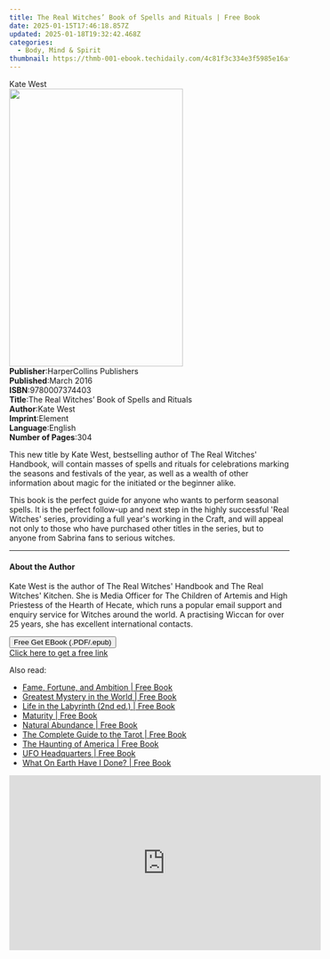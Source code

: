 ```yaml
---
title: The Real Witches’ Book of Spells and Rituals | Free Book
date: 2025-01-15T17:46:18.857Z
updated: 2025-01-18T19:32:42.468Z
categories:
  - Body, Mind & Spirit
thumbnail: https://thmb-001-ebook.techidaily.com/4c81f3c334e3f5985e16af6318c0b4b773549dca6ced2411fb65d9d2c00c1c04.jpg
---
```

<main id="book-container">
  <div class="flex flex-col">
    <div class="book-brief flex-1 py-6 px-4 sm:p-6 md:py-10 md:px-8">
      <!-- brief-->
      <div class="book-brief-main">Kate West</div>
    </div>
    <div
      class="book-meta-info flex-1 grid gap-4 col-start-1 col-end-3 row-start-1 sm:mb-6 sm:grid-cols-4 lg:gap-6 lg:col-start-2 lg:row-end-6 lg:row-span-6 lg:mb-0"
    >
      <div
        class="book-meta-info-left place-content-center mt-4 p-4 text-sm leading-6 col-start-2 col-span-2 dark:text-slate-400"
      >
        <img
          class="w-full h-500 object-cover rounded-lg sm:h-255 sm:col-span-2 lg:col-span-full"
          src="https://img-001-ebook.techidaily.com/025e84deee101ee91debccd834d0854d0b51cdaabebc804e40c4c951bb68c821.jpg"
          alt=""
          width="312"
          height="500"
        />
      </div>
      <div
        class="book-meta-info-right mt-2 col-start-1 row-start-2 col-span-3 self-center"
      >
        <!-- meta data  -->
        <div class="flex flex-col px-4 md:px-8">
          <div class="flex-1">
            <strong>Publisher</strong>:<span class="px-2"
              >HarperCollins Publishers</span
            >
          </div>
          <div class="flex-1">
            <strong>Published</strong>:<span class="px-2">March 2016</span>
          </div>
          <div class="flex-1">
            <strong>ISBN</strong>:<span class="px-2">9780007374403</span>
          </div>
          <div class="flex-1">
            <strong>Title</strong>:<span class="px-2"
              >The Real Witches’ Book of Spells and Rituals</span
            >
          </div>
          <div class="flex-1">
            <strong>Author</strong>:<span class="px-2">Kate West</span>
          </div>
          <div class="flex-1">
            <strong>Imprint</strong>:<span class="px-2">Element</span>
          </div>
          <div class="flex-1">
            <strong>Language</strong>:<span class="px-2">English</span>
          </div>
          <div class="flex-1">
            <strong>Number of Pages</strong>:<span class="px-2">304</span>
          </div>
        </div>
      </div>
    </div>
    <div class="book-description flex-1 py-6 px-4 sm:p-6 md:py-10 md:px-8">
      <div class="book-description-main">
        <div accordion-content="" id="description">
          <p>
            This new title by Kate West, bestselling author of The Real Witches'
            Handbook, will contain masses of spells and rituals for celebrations
            marking the seasons and festivals of the year, as well as a wealth
            of other information about magic for the initiated or the beginner
            alike.
          </p>
          <p>
            This book is the perfect guide for anyone who wants to perform
            seasonal spells. It is the perfect follow-up and next step in the
            highly successful 'Real Witches' series, providing a full year's
            working in the Craft, and will appeal not only to those who have
            purchased other titles in the series, but to anyone from Sabrina
            fans to serious witches.
          </p>
        </div>
      </div>
    </div>
    <div class="book-excerpts flex-1 py-6 px-4 sm:p-6 md:py-10 md:px-8">
      <!-- excerpts-->
      <div class="book-excerpts-main">
        <hr />
        <h4 class="placeholder placeholder-heading">
          <span>About the Author</span>
        </h4>
        <p></p>
        <p>
          Kate West is the author of The Real Witches' Handbook and The Real
          Witches' Kitchen. She is Media Officer for The Children of Artemis and
          High Priestess of the Hearth of Hecate, which runs a popular email
          support and enquiry service for Witches around the world. A practising
          Wiccan for over 25 years, she has excellent international contacts.
        </p>
        <p></p>
      </div>
    </div>
    <div
      class="book-about-author flex-1 py-6 px-4 sm:p-6 md:py-10 md:px-8"
    ></div>
    <div class="book-free-get flex-1 py-6 px-4 sm:p-6 md:py-10 md:px-8">
      <button
        id="btn-free-get"
        class="bg-blue-500 hover:bg-blue-700 text-white font-bold py-2 px-4 rounded"
      >
        Free Get EBook (.PDF/.epub)
      </button>
      <div id="countdown-display" class="px-2 text-lg mt-2"></div>
      <a
        id="free-link"
        class="hidden bg-blue-500 hover:bg-blue-700 text-white font-bold py-2 px-4 rounded"
        href="https://www.ebooks.com/en-us/book/2526809/the-real-witches-book-of-spells-and-rituals/kate-west/"
        target="_blank"
        >Click here to get a free link</a
      >
    </div>
    <script>
      let countdownTime = 0;
      let countdownInterval = null;
      document
        .getElementById('btn-free-get')
        .addEventListener('click', startCountdown);
      function startCountdown() {
        countdownTime = new Date().getTime() + 60000 * 3;
        countdownInterval = setInterval(updateCountdown, 1000);
        document.getElementById('btn-free-get').disabled = true;
        document
          .getElementById('btn-free-get')
          .classList.add('bg-gray-500', 'cursor-not-allowed');
      }
      function updateCountdown() {
        let currentTime = new Date().getTime();
        let timeLeft = countdownTime - currentTime;
        let secondsLeft = Math.floor(timeLeft / 1000);
        document.getElementById('countdown-display').innerHTML =
          `Remaining time: ${secondsLeft} seconds.`;
        if (secondsLeft <= 0) {
          clearInterval(countdownInterval);
          document.getElementById('btn-free-get').classList.add('hidden');
          document.getElementById('free-link').classList.remove('hidden');
          document.getElementById('countdown-display').innerHTML = '';
        }
      }
    </script>
  </div>
</main>

<ins class="adsbygoogle"
      style="display:block"
      data-ad-client="ca-pub-7571918770474297"
      data-ad-slot="8358498916"
      data-ad-format="auto"
      data-full-width-responsive="true"></ins>
    

<span class="atpl-alsoreadstyle">Also read:</span>
<div><ul>
<li><a href="https://novels-ebooks.techidaily.com/632626-9781429937719-fame-fortune-and-ambition/"><u>Fame, Fortune, and Ambition | Free Book</u></a></li>
<li><a href="https://novels-ebooks.techidaily.com/623597-9780307784759-greatest-mystery-in-the-world/"><u>Greatest Mystery in the World | Free Book</u></a></li>
<li><a href="https://novels-ebooks.techidaily.com/624346-9780895564849-life-in-the-labyrinth-2nd-ed/"><u>Life in the Labyrinth (2nd ed.) | Free Book</u></a></li>
<li><a href="https://novels-ebooks.techidaily.com/632537-9781429967211-maturity/"><u>Maturity | Free Book</u></a></li>
<li><a href="https://novels-ebooks.techidaily.com/623749-9781451613001-natural-abundance/"><u>Natural Abundance | Free Book</u></a></li>
<li><a href="https://novels-ebooks.techidaily.com/620563-9780307779441-the-complete-guide-to-the-tarot/"><u>The Complete Guide to the Tarot | Free Book</u></a></li>
<li><a href="https://novels-ebooks.techidaily.com/632255-9781429940948-the-haunting-of-america/"><u>The Haunting of America | Free Book</u></a></li>
<li><a href="https://novels-ebooks.techidaily.com/632481-9780312207816-ufo-headquarters/"><u>UFO Headquarters | Free Book</u></a></li>
<li><a href="https://novels-ebooks.techidaily.com/632153-9781429919838-what-on-earth-have-i-done/"><u>What On Earth Have I Done? | Free Book</u></a></li>
</ul></div>

<!-- affiliate ads begin -->
<iframe width="560" height="315" src="https://www.youtube.com/embed/FLlUft1ZxI0?si=pBd5QdHEE27qsNlN" title="YouTube video player" frameborder="0" allow="accelerometer; autoplay; clipboard-write; encrypted-media; gyroscope; picture-in-picture; web-share" referrerpolicy="strict-origin-when-cross-origin" allowfullscreen></iframe>
<!-- affiliate ads end -->

